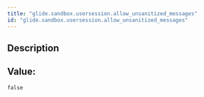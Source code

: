 ```yaml
---
title: "glide.sandbox.usersession.allow_unsanitized_messages"
id: "glide.sandbox.usersession.allow_unsanitized_messages"
---
```

## Description



## Value: 
```
false
```